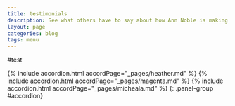 ```yaml
---
title: testimonials
description: See what others have to say about how Ann Noble is making a differance in their lives.
layout: page
categories: blog
tags: menu
---
```

#test

{% include accordion.html accordPage="_pages/heather.md" %}
{% include accordion.html accordPage="_pages/magenta.md" %}
{% include accordion.html accordPage="_pages/micheala.md" %}
{: .panel-group #accordion}

